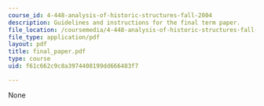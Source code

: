 ```yaml
---
course_id: 4-448-analysis-of-historic-structures-fall-2004
description: Guidelines and instructions for the final term paper.
file_location: /coursemedia/4-448-analysis-of-historic-structures-fall-2004/f61c662c9c8a3974408199dd666483f7_final_paper.pdf
file_type: application/pdf
layout: pdf
title: final_paper.pdf
type: course
uid: f61c662c9c8a3974408199dd666483f7

---
```

None